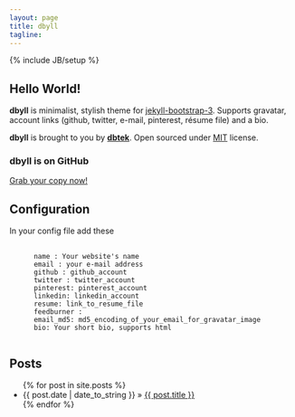 ```yaml
---
layout: page
title: dbyll
tagline:
---
```

{% include JB/setup %}


## Hello World!

**dbyll** is minimalist, stylish theme for [jekyll-bootstrap-3](https://github.com/dbtek/jekyll-bootstrap-3). Supports gravatar, account links (github, twitter, e-mail, pinterest, résume file) and a bio.  

**dbyll** is brought to you by **[dbtek](http://ismaildemirbilek.com)**. Open sourced under [MIT](http://opensource.org/licenses/MIT) license.
  
### dbyll is on GitHub
<a class="btn btn-default" href="https://github.com/jekyll-bs3/dbyll">Grab your copy now!</a>

## Configuration
In your config file add these
<pre>
    <code>
      name : Your website's name
      email : your e-mail address
      github : github_account
      twitter : twitter_account
      pinterest: pinterest_account
      linkedin: linkedin_account
      resume: link_to_resume_file
      feedburner :
      email_md5: md5_encoding_of_your_email_for_gravatar_image
      bio: Your short bio, supports html
    </code>
</pre>


## Posts

<ul class="posts">
  {% for post in site.posts %}
    <li><span>{{ post.date | date_to_string }}</span> &raquo; <a href="{{ BASE_PATH }}{{ post.url }}">{{ post.title }}</a></li>
  {% endfor %}
</ul>


